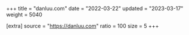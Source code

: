 +++
title = "danluu.com"
date = "2022-03-22"
updated = "2023-03-17"
weight = 5040

[extra]
source = "https://danluu.com"
ratio = 100
size = 5
+++
